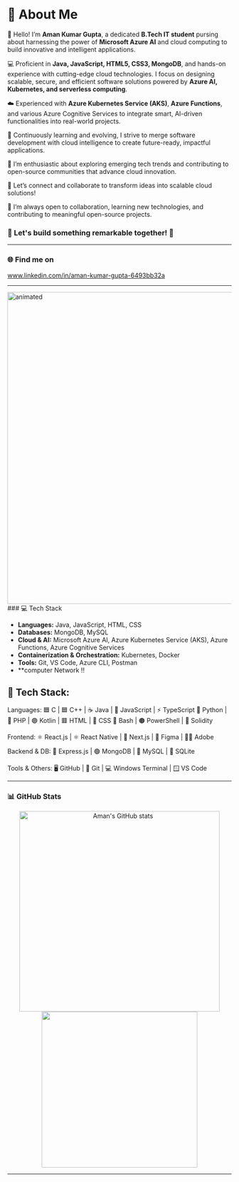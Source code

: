 # 💫 About Me

👋 Hello! I’m **Aman Kumar Gupta**, a dedicated **B.Tech IT student** pursing about harnessing the power of **Microsoft Azure AI** and cloud computing to build innovative and intelligent applications.


💻 Proficient in **Java, JavaScript, HTML5, CSS3, MongoDB**, and hands-on experience with cutting-edge cloud technologies. 
I focus on designing scalable, secure, and efficient software solutions powered by **Azure AI, Kubernetes, and serverless computing**.


☁️ Experienced with **Azure Kubernetes Service (AKS)**, **Azure Functions**, and various Azure Cognitive Services to integrate smart, AI-driven functionalities into real-world projects.

🚀 Continuously learning and evolving, I strive to merge software development with cloud intelligence to create future-ready, impactful applications.

🌱 I’m enthusiastic about exploring emerging tech trends and contributing to open-source communities that advance cloud innovation.

🤝 Let’s connect and collaborate to transform ideas into scalable cloud solutions!

🚀 I’m always open to collaboration, learning new technologies, and contributing to meaningful open-source projects.


### 🔗 Let's build something remarkable together! 🚀
---

### 🌐 Find me on  
www.linkedin.com/in/aman-kumar-gupta-6493bb32a

---
<img src="https://media.giphy.com/media/SWoSkN6DxTszqIKEqv/giphy.gif" width="700" alt="animated">

</div>
### 💻 Tech Stack

- **Languages:** Java, JavaScript, HTML, CSS 
- **Databases:** MongoDB, MySQL  
- **Cloud & AI:** Microsoft Azure AI, Azure Kubernetes Service (AKS), Azure Functions, Azure Cognitive Services  
- **Containerization & Orchestration:** Kubernetes, Docker  
- **Tools:** Git, VS Code, Azure CLI, Postman  
- **computer Network !!

## 🧠 Tech Stack:

Languages:
🟦 C     | 🟦 C++   | ☕ Java | 💛 JavaScript | ⚡ TypeScript
🐍 Python | 🔮 PHP   | 🟣 Kotlin | 🟥 HTML | 🎨 CSS
📘 Bash | 🟤 PowerShell | 🤖 Solidity

Frontend:
⚛ React.js | ⚛ React Native | 🔮 Next.js | 🎯 Figma | 🧑‍🎨 Adobe

Backend & DB:
🧪 Express.js | 🟢 MongoDB | 🐬 MySQL | 🧊 SQLite

Tools & Others:
🖥️ GitHub | 🧰 Git | 💻 Windows Terminal | 🪟 VS Code

---

### 📊 GitHub Stats
<p align="center">
  <img src="https://github-readme-stats.vercel.app/api?username=amankumargupta&show_icons=true&theme=radical" alt="Aman's GitHub stats" width="450" />
  <img src="https://github-readme-stats.vercel.app/api/top-langs/?username=amankumargupta&layout=compact&theme=radical" width="350"/>
</p>

---
